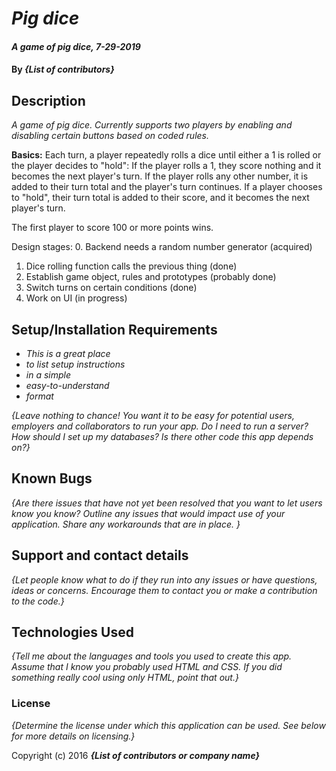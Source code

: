 # _Pig dice_

#### _A game of pig dice, 7-29-2019_

#### By _**{List of contributors}**_

## Description

_A game of pig dice. Currently supports two players by enabling and disabling certain buttons based on coded rules._

**Basics:**
Each turn, a player repeatedly rolls a dice until either a 1 is rolled or the player decides to "hold":
  If the player rolls a 1, they score nothing and it becomes the next player's turn.
  If the player rolls any other number, it is added to their turn total and the player's turn continues.
  If a player chooses to "hold", their turn total is added to their score, and it becomes the next player's turn.

The first player to score 100 or more points wins.

Design stages:
0. Backend needs a random number generator (acquired)
1. Dice rolling function calls the previous thing (done)
2. Establish game object, rules and prototypes (probably done)
3. Switch turns on certain conditions (done)
4. Work on UI (in progress)


## Setup/Installation Requirements

* _This is a great place_
* _to list setup instructions_
* _in a simple_
* _easy-to-understand_
* _format_

_{Leave nothing to chance! You want it to be easy for potential users, employers and collaborators to run your app. Do I need to run a server? How should I set up my databases? Is there other code this app depends on?}_

## Known Bugs

_{Are there issues that have not yet been resolved that you want to let users know you know?  Outline any issues that would impact use of your application.  Share any workarounds that are in place. }_

## Support and contact details

_{Let people know what to do if they run into any issues or have questions, ideas or concerns.  Encourage them to contact you or make a contribution to the code.}_

## Technologies Used

_{Tell me about the languages and tools you used to create this app. Assume that I know you probably used HTML and CSS. If you did something really cool using only HTML, point that out.}_

### License

*{Determine the license under which this application can be used.  See below for more details on licensing.}*

Copyright (c) 2016 **_{List of contributors or company name}_**
